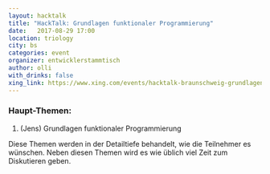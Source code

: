 ```yaml
---
layout: hacktalk
title: "HackTalk: Grundlagen funktionaler Programmierung"
date:   2017-08-29 17:00
location: triology
city: bs
categories: event
organizer: entwicklerstammtisch
author: olli
with_drinks: false
xing_link: https://www.xing.com/events/hacktalk-braunschweig-grundlagen-funktionaler-programmierun-1843564
---
```


### Haupt-Themen:

1. (Jens) Grundlagen funktionaler Programmierung

Diese Themen werden in der Detailtiefe behandelt, wie die Teilnehmer es wünschen. Neben diesen Themen wird es wie üblich viel Zeit zum Diskutieren geben.
